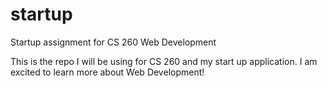 # startup
Startup assignment for CS 260 Web Development 

This is the repo I will be using for CS 260 and my start up application. I am excited to learn more about Web Development! 

